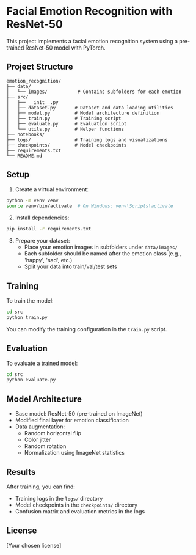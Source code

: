 # Facial Emotion Recognition with ResNet-50

This project implements a facial emotion recognition system using a pre-trained ResNet-50 model with PyTorch.

## Project Structure

```
emotion_recognition/
├── data/
│   └── images/           # Contains subfolders for each emotion
├── src/
│   ├── __init__.py
│   ├── dataset.py       # Dataset and data loading utilities
│   ├── model.py         # Model architecture definition
│   ├── train.py         # Training script
│   ├── evaluate.py      # Evaluation script
│   └── utils.py         # Helper functions
├── notebooks/
├── logs/                # Training logs and visualizations
├── checkpoints/         # Model checkpoints
├── requirements.txt
└── README.md
```

## Setup

1. Create a virtual environment:
```bash
python -m venv venv
source venv/bin/activate  # On Windows: venv\Scripts\activate
```

2. Install dependencies:
```bash
pip install -r requirements.txt
```

3. Prepare your dataset:
   - Place your emotion images in subfolders under `data/images/`
   - Each subfolder should be named after the emotion class (e.g., 'happy', 'sad', etc.)
   - Split your data into train/val/test sets

## Training

To train the model:

```bash
cd src
python train.py
```

You can modify the training configuration in the `train.py` script.

## Evaluation

To evaluate a trained model:

```bash
cd src
python evaluate.py
```

## Model Architecture

- Base model: ResNet-50 (pre-trained on ImageNet)
- Modified final layer for emotion classification
- Data augmentation:
  - Random horizontal flip
  - Color jitter
  - Random rotation
  - Normalization using ImageNet statistics

## Results

After training, you can find:
- Training logs in the `logs/` directory
- Model checkpoints in the `checkpoints/` directory
- Confusion matrix and evaluation metrics in the logs

## License

[Your chosen license]